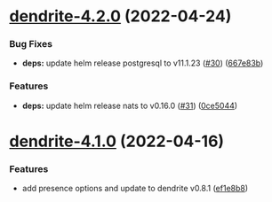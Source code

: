 # [dendrite-4.2.0](https://github.com/AlexanderBabel/helm-charts/compare/dendrite-4.1.0...dendrite-4.2.0) (2022-04-24)


### Bug Fixes

* **deps:** update helm release postgresql to v11.1.23 ([#30](https://github.com/AlexanderBabel/helm-charts/issues/30)) ([667e83b](https://github.com/AlexanderBabel/helm-charts/commit/667e83bc11349b91c077485c9323432592a21bd1))


### Features

* **deps:** update helm release nats to v0.16.0 ([#31](https://github.com/AlexanderBabel/helm-charts/issues/31)) ([0ce5044](https://github.com/AlexanderBabel/helm-charts/commit/0ce5044c99542e679cd8e2b8d25157077b03f74c))

# [dendrite-4.1.0](https://github.com/AlexanderBabel/helm-charts/compare/dendrite-4.0.0...dendrite-4.1.0) (2022-04-16)


### Features

* add presence options and update to dendrite v0.8.1 ([ef1e8b8](https://github.com/AlexanderBabel/helm-charts/commit/ef1e8b85554985aeffbec3bf340011907a172cac))

